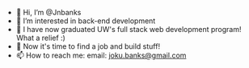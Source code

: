 - 👋 Hi, I’m @Jnbanks
- 👀 I’m interested in back-end development
- 🌱 I have now graduated UW's full stack web development program! What a relief :)
- 💞️ Now it's time to find a job and build stuff!
- 📫 How to reach me: email: joku.banks@gmail.com

<!---
Jnbanks/Jnbanks is a ✨ special ✨ repository because its `README.md` (this file) appears on your GitHub profile.
You can click the Preview link to take a look at your changes.
--->
